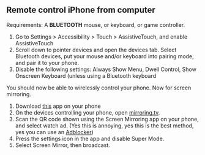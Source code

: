 ## Remote control iPhone from computer
Requirements: A **BLUETOOTH** mouse, or keyboard, or game controller.

1. Go to Settings > Accessibility > Touch > AssistiveTouch, and enable AssistiveTouch
2. Scroll down to pointer devices and open the devices tab. Select Bluetooth devices, put your mouse and/or keyboard into pairing mode, and pair it to your phone.
3. Disable the following settings: Always Show Menu, Dwell Control, Show Onscreen Keyboard (unless using a Bluetooth keyboard

You should now be able to wirelessly control your phone. Now for screen mirroring.

1. Download [this](https://apps.apple.com/us/app/screen-mirroring-app/id1463795505) app on your phone
2.  On the devices controlling your phone, open [mirroring.tv](https://mirroring.tv).
3.  Scan the QR code shown using the Screen Mirroring app on your phone, and select watch ad. (Yes this is annoying, yes this is the best method, yes you can use an [Adblocker](https://cdn.adguard.com/public/Dns/adguard-dns.mobileconfig))
4.  Press the settings icon in the app and disable Super Mode.
5.  Select Screen Mirror, then broadcast.
